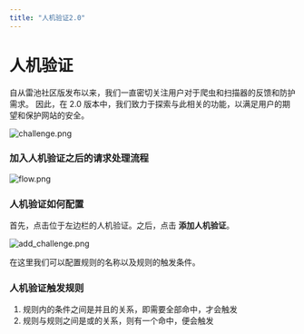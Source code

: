 ```yaml
---
title: "人机验证2.0"
---
```


# 人机验证

自从雷池社区版发布以来，我们一直密切关注用户对于爬虫和扫描器的反馈和防护需求。 因此，在 2.0 版本中，我们致力于探索与此相关的功能，以满足用户的期望和保护网站的安全。

![challenge.png](/images/docs/challenge.png)

### 加入人机验证之后的请求处理流程

![flow.png](/images/docs/flow.svg)

### 人机验证如何配置

首先，点击位于左边栏的人机验证。之后，点击 **添加人机验证**。


![add_challenge.png](/images/docs/add_challenge.png)

在这里我们可以配置规则的名称以及规则的触发条件。

### 人机验证触发规则

1. 规则内的条件之间是并且的关系，即需要全部命中，才会触发
2. 规则与规则之间是或的关系，则有一个命中，便会触发


